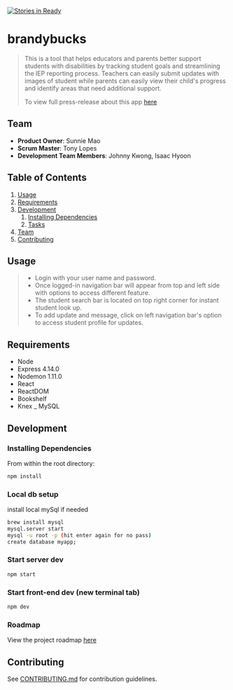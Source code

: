 [![Stories in Ready](https://badge.waffle.io/brandybucks/brandybucks.png?label=ready&title=Ready)](https://waffle.io/brandybucks/brandybucks)
# brandybucks

> This is a tool that helps educators and parents better support students with disabilities by tracking student goals and streamlining the IEP reporting process. Teachers can easily submit updates with images of student while parents can easily view their child's progress and identify areas that need additional support.
>
> To view full press-release about this app [here](https://github.com/brandybucks/brandybucks/blob/master/_PRESS-RELEASE.md)
## Team

  - __Product Owner__: Sunnie Mao
  - __Scrum Master__: Tony Lopes
  - __Development Team Members__: Johnny Kwong, Isaac Hyoon

## Table of Contents

1. [Usage](#Usage)
1. [Requirements](#requirements)
1. [Development](#development)
    1. [Installing Dependencies](#installing-dependencies)
    1. [Tasks](#tasks)
1. [Team](#team)
1. [Contributing](#contributing)

## Usage

> - Login with your user name and password.
> - Once logged-in navigation bar will appear from top and left side with options to access different feature.
> - The student search bar is located on top right corner for instant student look up.
> - To add update and message, click on left navigation bar's option to access student profile for updates.

## Requirements

- Node
- Express 4.14.0
- Nodemon 1.11.0
- React
- ReactDOM
- Bookshelf
- Knex
_ MySQL

## Development

### Installing Dependencies

From within the root directory:

```sh
npm install
```

### Local db setup

install local mySql if needed

```sh
brew install mysql
mysql.server start
mysql -u root -p (hit enter again for no pass)
create database myapp;
```

### Start server dev
```sh
npm start
```

### Start front-end dev (new terminal tab)
```sh
npm dev
```


### Roadmap

View the project roadmap [here](https://github.com/brandybucks/brandybucks/issues)


## Contributing

See [CONTRIBUTING.md](https://github.com/brandybucks/brandybucks/blob/master/_CONTRIBUTING.md) for contribution guidelines.
